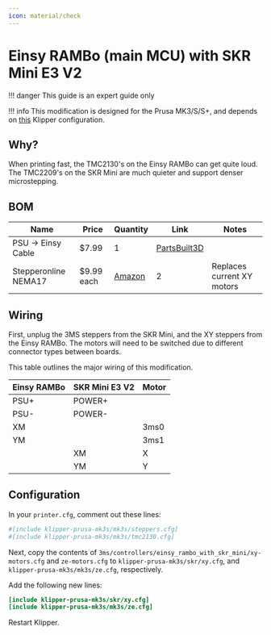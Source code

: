 ```yaml
---
icon: material/check
---
```


# Einsy RAMBo (main MCU) with SKR Mini E3 V2

!!! danger
    This guide is an expert guide only

!!! info
    This modification is designed for the Prusa MK3/S/S+, and depends on [this](https://github.com/dz0ny/klipper-prusa-mk3s) Klipper configuration.

## Why?

When printing fast, the TMC2130's on the Einsy RAMBo can get quite loud. The TMC2209's on the SKR Mini are much quieter and support denser microstepping.

## BOM

| Name | Price | Quantity | Link | Notes |
| - | - | - | - | - |
| PSU -> Einsy Cable | $7.99 | 1 | [PartsBuilt3D](https://www.partsbuilt.com/cable-psu-to-einsy-for-prusa-mk3-3s-3s-prusa-compatible/) | |
| Stepperonline NEMA17 | $9.99 each | [Amazon](https://a.co/d/el99D6X) | 2 | Replaces current XY motors |

## Wiring

First, unplug the 3MS steppers from the SKR Mini, and the XY steppers from the Einsy RAMBo. The motors will need to be switched due to different connector types between boards.

This table outlines the major wiring of this modification.

| Einsy RAMBo | SKR Mini E3 V2 | Motor
| - | - | - |
| PSU+ | POWER+ | |
| PSU- | POWER- | |
| XM | | 3ms0 |
| YM | | 3ms1 |
| | XM | X |
| | YM | Y | 

## Configuration

In your `printer.cfg`, comment out these lines:

```cfg title="printer.cfg"
#[include klipper-prusa-mk3s/mk3s/steppers.cfg]
#[include klipper-prusa-mk3s/mk3s/tmc2130.cfg]
```

Next, copy the contents of `3ms/controllers/einsy_rambo_with_skr_mini/xy-motors.cfg` and `ze-motors.cfg` to `klipper-prusa-mk3s/skr/xy.cfg`, and `klipper-prusa-mk3s/mk3s/ze.cfg`, respectively.

Add the following new lines:

```cfg title="printer.cfg"
[include klipper-prusa-mk3s/skr/xy.cfg]
[include klipper-prusa-mk3s/mk3s/ze.cfg]
```

Restart Klipper.
